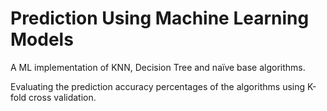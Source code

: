 # Prediction Using Machine Learning Models
A ML implementation of KNN, Decision Tree and naïve base algorithms.

Evaluating the prediction accuracy percentages of the algorithms using K-fold cross validation.
